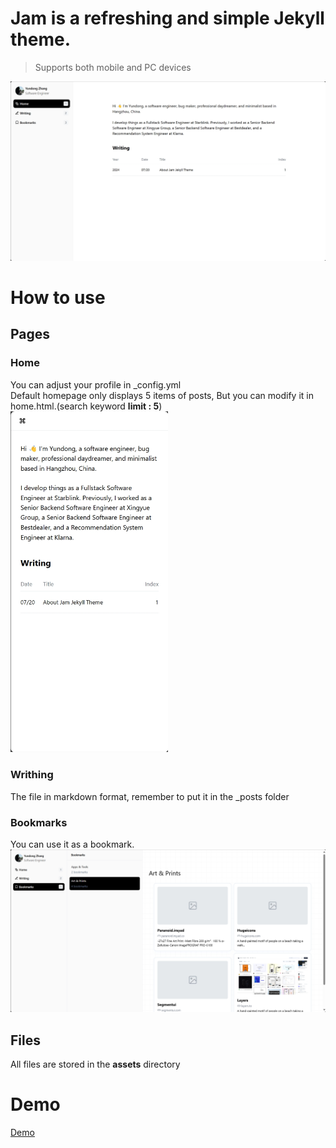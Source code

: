 # Jam is a refreshing and simple Jekyll theme.
> Supports both mobile and PC devices
> 
<img src="assets/screenshot-1721458700990.png" />



# How to use

## Pages
### Home
You can adjust your profile in _config.yml<br>
Default homepage only displays 5 items of posts, But you can modify it in home.html.(search keyword <b>limit : 5</b>)<br>
<img src="assets/screenshot-1721458666272.png" style="width: 50%; height: auto;" />

### Writhing
The file in markdown format, remember to put it in the _posts folder


### Bookmarks
You can use it as a bookmark.
![screenshot-1721459553203.png](assets/screenshot-1721459553203.png)


## Files
All files are stored in the <b>assets</b> directory



# Demo
<a href="https://isyundong.com"> Demo </a>